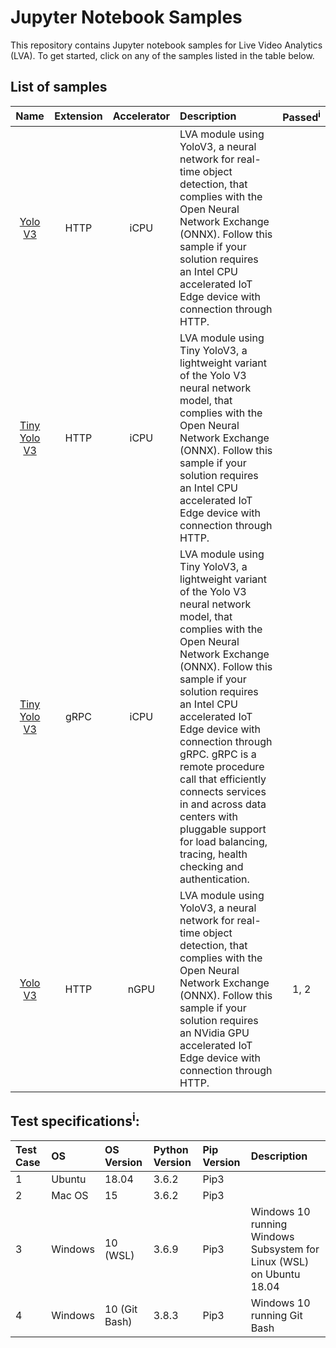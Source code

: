# Jupyter Notebook Samples
This repository contains Jupyter notebook samples for Live Video Analytics (LVA). To get started, click on any of the samples listed in the table below.  

## List of samples

| Name       | Extension | Accelerator| Description | Passed<sup>i</sup> |
|:---:        |:---:       |:---:        |:---       |:---:       |
| [Yolo V3](yolov3-icpu-onnx/readme.md)             | HTTP      | iCPU | LVA module using YoloV3, a neural network for real-time object detection, that complies with the Open Neural Network Exchange (ONNX). Follow this sample if your solution requires an Intel CPU accelerated IoT Edge device with connection through HTTP. | |
| [Tiny Yolo V3](tinyyolov3-icpu-onnx/readme.md)    | HTTP      | iCPU | LVA module using Tiny YoloV3, a lightweight variant of the Yolo V3 neural network model, that complies with the Open Neural Network Exchange (ONNX). Follow this sample if your solution requires an Intel CPU accelerated IoT Edge device with connection through HTTP. | |
| [Tiny Yolo V3](http://aka.ms/)                    | gRPC      | iCPU | LVA module using Tiny YoloV3, a lightweight variant of the Yolo V3 neural network model, that complies with the Open Neural Network Exchange (ONNX). Follow this sample if your solution requires an Intel CPU accelerated IoT Edge device with connection through gRPC. gRPC is a remote procedure call that efficiently connects services in and across data centers with pluggable support for load balancing, tracing, health checking and authentication. | |
| [Yolo V3](yolov3-ngpu-onnx/readme.md)             | HTTP      | nGPU |  LVA module using YoloV3, a neural network for real-time object detection, that complies with the Open Neural Network Exchange (ONNX). Follow this sample if your solution requires an NVidia GPU accelerated IoT Edge device with connection through HTTP. |  1, 2 |


## Test specifications<sup>i</sup>:

| Test Case   | OS          | OS Version    | Python Version    | Pip Version | Description |
| :---        | :---        | :---          | :---              | :---        | :---        |
| 1           | Ubuntu      | 18.04         | 3.6.2             | Pip3        |             |
| 2           | Mac OS      | 15            | 3.6.2             | Pip3        |             |
| 3           | Windows     | 10 (WSL)      | 3.6.9             | Pip3        | Windows 10 running Windows Subsystem for Linux (WSL) on Ubuntu 18.04 |
| 4           | Windows     | 10 (Git Bash) | 3.8.3             | Pip3        | Windows 10 running Git Bash |
